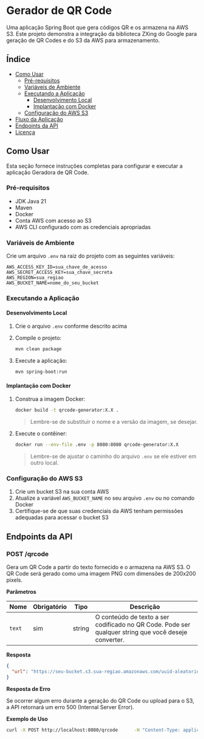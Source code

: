 # Gerador de QR Code


Uma aplicação Spring Boot que gera códigos QR e os armazena na AWS S3. Este projeto demonstra a integração da biblioteca ZXing do Google para geração de QR Codes e do S3 da AWS para armazenamento.

## Índice

- [Como Usar](#como-usar)
    - [Pré-requisitos](#pré-requisitos)
    - [Variáveis de Ambiente](#variáveis-de-ambiente)
    - [Executando a Aplicação](#executando-a-aplicação)
        - [Desenvolvimento Local](#desenvolvimento-local)
        - [Implantação com Docker](#implantação-com-docker)
    - [Configuração do AWS S3](#configuração-do-aws-s3)
- [Fluxo da Aplicação](#fluxo-da-aplicação)
- [Endpoints da API](#endpoints-da-api)
- [Licença](#licença)

## Como Usar

Esta seção fornece instruções completas para configurar e executar a aplicação Geradora de QR Code.

### Pré-requisitos

- JDK Java 21
- Maven
- Docker
- Conta AWS com acesso ao S3
- AWS CLI configurado com as credenciais apropriadas

### Variáveis de Ambiente

Crie um arquivo `.env` na raiz do projeto com as seguintes variáveis:

```env
AWS_ACCESS_KEY_ID=sua_chave_de_acesso
AWS_SECRET_ACCESS_KEY=sua_chave_secreta
AWS_REGION=sua_regiao
AWS_BUCKET_NAME=nome_do_seu_bucket
```

### Executando a Aplicação

#### Desenvolvimento Local

1. Crie o arquivo `.env` conforme descrito acima
2. Compile o projeto:

   ```bash
   mvn clean package
   ```

3. Execute a aplicação:

   ```bash
   mvn spring-boot:run
   ```

#### Implantação com Docker

1. Construa a imagem Docker:

   ```bash
   docker build -t qrcode-generator:X.X .
   ```

   > Lembre-se de substituir o nome e a versão da imagem, se desejar.

2. Execute o contêiner:

   ```bash
   docker run --env-file .env -p 8080:8080 qrcode-generator:X.X
   ```

   > Lembre-se de ajustar o caminho do arquivo `.env` se ele estiver em outro local.

### Configuração do AWS S3

1. Crie um bucket S3 na sua conta AWS
2. Atualize a variável `AWS_BUCKET_NAME` no seu arquivo `.env` ou no comando Docker
3. Certifique-se de que suas credenciais da AWS tenham permissões adequadas para acessar o bucket S3


## Endpoints da API

### POST /qrcode

Gera um QR Code a partir do texto fornecido e o armazena na AWS S3. O QR Code será gerado como uma imagem PNG com dimensões de 200x200 pixels.

**Parâmetros**

| Nome   | Obrigatório | Tipo   | Descrição |
|--------|-------------|--------|-----------|
| `text` | sim         | string | O conteúdo de texto a ser codificado no QR Code. Pode ser qualquer string que você deseje converter. |

**Resposta**

```json
{
  "url": "https://seu-bucket.s3.sua-regiao.amazonaws.com/uuid-aleatorio"
}
```

**Resposta de Erro**

Se ocorrer algum erro durante a geração do QR Code ou upload para o S3, a API retornará um erro 500 (Internal Server Error).

**Exemplo de Uso**

```bash
curl -X POST http://localhost:8080/qrcode      -H "Content-Type: application/json"      -d '{"text": "https://example.com"}'
```
